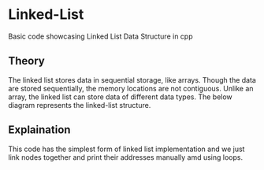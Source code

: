 # Linked-List
Basic code showcasing Linked List Data Structure in cpp
## Theory
The linked list stores data in sequential storage, like arrays. Though the data are stored sequentially, the memory locations are not contiguous.
Unlike an array, the linked list can store data of different data types.
The below diagram represents the linked-list structure.

## Explaination
This code has the simplest form of linked list implementation and we just link nodes together and print their addresses manually amd using loops.

